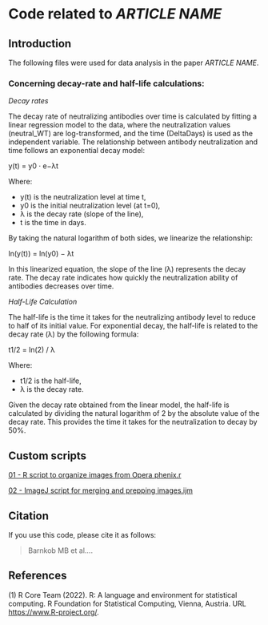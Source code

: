 # Code related to *ARTICLE NAME*

## Introduction

The following files were used for data analysis in the paper *ARTICLE NAME*.

### Concerning decay-rate and half-life calculations:

*Decay rates*

The decay rate of neutralizing antibodies over time is calculated by fitting a linear regression model to the data, where the neutralization values (neutral_WT) are log-transformed, and the time (DeltaDays) is used as the independent variable. The relationship between antibody neutralization and time follows an exponential decay model:

y(t) = y0 ⋅ e−λt

Where:
- y(t) is the neutralization level at time t,
- y0 is the initial neutralization level (at t=0),
- λ is the decay rate (slope of the line),
- t is the time in days.

By taking the natural logarithm of both sides, we linearize the relationship:

ln⁡(y(t)) = ln⁡(y0) − λt

In this linearized equation, the slope of the line (λ) represents the decay rate. The decay rate indicates how quickly the neutralization ability of antibodies decreases over time.

*Half-Life Calculation*

The half-life is the time it takes for the neutralizing antibody level to reduce to half of its initial value. For exponential decay, the half-life is related to the decay rate (λ) by the following formula:

t1/2 = ln⁡(2) / λ

Where:
- t1/2 is the half-life,
- λ is the decay rate.

Given the decay rate obtained from the linear model, the half-life is calculated by dividing the natural logarithm of 2 by the absolute value of the decay rate. This provides the time it takes for the neutralization to decay by 50%.




## Custom scripts

[01 - R script to organize images from Opera phenix.r](https://github.com/mbarnkob/articles/blob/main/2023%20-%20Bogetofte%20-%20Cell%20Reports/01%20-%20R%20script%20to%20organize%20images%20from%20Opera%20phenix.r)

[02 - ImageJ script for merging and prepping images.ijm](https://github.com/mbarnkob/articles/blob/main/2023%20-%20Bogetofte%20-%20Cell%20Reports/02%20-%20ImageJ%20script%20for%20merging%20and%20prepping%20images.ijm)

## Citation

If you use this code, please cite it as follows:

> Barnkob MB et al....

## References

(1) R Core Team (2022). R: A language and environment for statistical computing. R Foundation for Statistical Computing, Vienna, Austria. URL https://www.R-project.org/.
